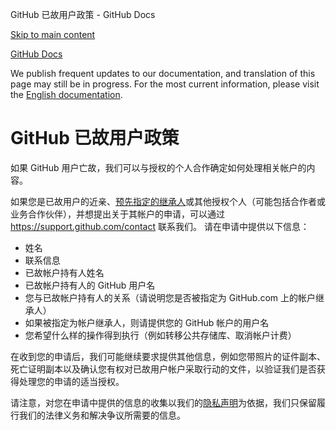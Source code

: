 GitHub 已故用户政策 - GitHub Docs

[Skip to main content](#main-content)

[](/zh)[GitHub Docs](/zh)

We publish frequent updates to our documentation, and translation of this page may still be in progress. For the most current information, please visit the [English documentation](/en).

GitHub 已故用户政策
==========

如果 GitHub 用户亡故，我们可以与授权的个人合作确定如何处理相关帐户的内容。

如果您是已故用户的近亲、[预先指定的继承人](/zh/github/setting-up-and-managing-your-github-user-account/maintaining-ownership-continuity-of-your-user-accounts-repositories)或其他授权个人（可能包括合作者或业务合作伙伴），并想提出关于其帐户的申请，可以通过 <https://support.github.com/contact> 联系我们。 请在申请中提供以下信息：

* 姓名
* 联系信息
* 已故帐户持有人姓名
* 已故帐户持有人的 GitHub 用户名
* 您与已故帐户持有人的关系（请说明您是否被指定为 GitHub.com 上的帐户继承人）
* 如果被指定为帐户继承人，则请提供您的 GitHub 帐户的用户名
* 您希望什么样的操作得到执行（例如转移公共存储库、取消帐户计费）

在收到您的申请后，我们可能继续要求提供其他信息，例如您带照片的证件副本、死亡证明副本以及确认您有权对已故用户帐户采取行动的文件，以验证我们是否获得处理您的申请的适当授权。

请注意，对您在申请中提供的信息的收集以我们的[隐私声明](/zh/github/site-policy/github-privacy-statement)为依据，我们只保留履行我们的法律义务和解决争议所需要的信息。
